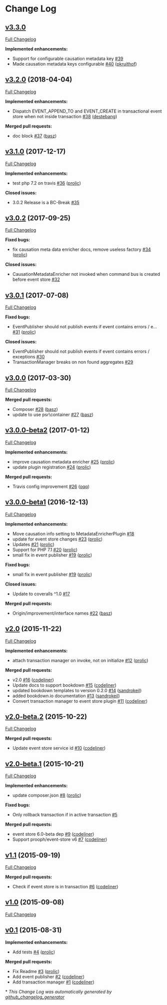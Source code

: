 # Change Log

## [v3.3.0](https://github.com/prooph/event-store-bus-bridge/tree/v3.3.0)

[Full Changelog](https://github.com/prooph/event-store-bus-bridge/compare/v3.2.0...v3.3.0)

**Implemented enhancements:**

- Support for configurable causation metadata key [\#39](https://github.com/prooph/event-store-bus-bridge/issues/39)
- Made causation metadata keys configurable [\#40](https://github.com/prooph/event-store-bus-bridge/pull/40) ([pkruithof](https://github.com/pkruithof))

## [v3.2.0](https://github.com/prooph/event-store-bus-bridge/tree/v3.2.0) (2018-04-04)
[Full Changelog](https://github.com/prooph/event-store-bus-bridge/compare/v3.1.0...v3.2.0)

**Implemented enhancements:**

- Dispatch EVENT\_APPEND\_TO and EVENT\_CREATE in transactional event store when not inside transaction [\#38](https://github.com/prooph/event-store-bus-bridge/pull/38) ([destebang](https://github.com/destebang))

**Merged pull requests:**

- doc block [\#37](https://github.com/prooph/event-store-bus-bridge/pull/37) ([basz](https://github.com/basz))

## [v3.1.0](https://github.com/prooph/event-store-bus-bridge/tree/v3.1.0) (2017-12-17)
[Full Changelog](https://github.com/prooph/event-store-bus-bridge/compare/v3.0.2...v3.1.0)

**Implemented enhancements:**

- test php 7.2 on travis [\#36](https://github.com/prooph/event-store-bus-bridge/pull/36) ([prolic](https://github.com/prolic))

**Closed issues:**

- 3.0.2 Release is a BC-Break [\#35](https://github.com/prooph/event-store-bus-bridge/issues/35)

## [v3.0.2](https://github.com/prooph/event-store-bus-bridge/tree/v3.0.2) (2017-09-25)
[Full Changelog](https://github.com/prooph/event-store-bus-bridge/compare/v3.0.1...v3.0.2)

**Fixed bugs:**

- fix causation meta data enricher docs, remove useless factory [\#34](https://github.com/prooph/event-store-bus-bridge/pull/34) ([prolic](https://github.com/prolic))

**Closed issues:**

- CausationMetadataEnricher not invoked when command bus is created before event store [\#32](https://github.com/prooph/event-store-bus-bridge/issues/32)

## [v3.0.1](https://github.com/prooph/event-store-bus-bridge/tree/v3.0.1) (2017-07-08)
[Full Changelog](https://github.com/prooph/event-store-bus-bridge/compare/v3.0.0...v3.0.1)

**Fixed bugs:**

- EventPublisher should not publish events if event contains errors / e… [\#31](https://github.com/prooph/event-store-bus-bridge/pull/31) ([prolic](https://github.com/prolic))

**Closed issues:**

- EventPublisher should not publish events if event contains errors / exceptions  [\#30](https://github.com/prooph/event-store-bus-bridge/issues/30)
- TransactionManager breaks on non found aggregates [\#29](https://github.com/prooph/event-store-bus-bridge/issues/29)

## [v3.0.0](https://github.com/prooph/event-store-bus-bridge/tree/v3.0.0) (2017-03-30)
[Full Changelog](https://github.com/prooph/event-store-bus-bridge/compare/v3.0.0-beta2...v3.0.0)

**Merged pull requests:**

- Composer [\#28](https://github.com/prooph/event-store-bus-bridge/pull/28) ([basz](https://github.com/basz))
- update to use psr\container [\#27](https://github.com/prooph/event-store-bus-bridge/pull/27) ([basz](https://github.com/basz))

## [v3.0.0-beta2](https://github.com/prooph/event-store-bus-bridge/tree/v3.0.0-beta2) (2017-01-12)
[Full Changelog](https://github.com/prooph/event-store-bus-bridge/compare/v3.0.0-beta1...v3.0.0-beta2)

**Implemented enhancements:**

- improve causation metadata enricher [\#25](https://github.com/prooph/event-store-bus-bridge/pull/25) ([prolic](https://github.com/prolic))
- update plugin registration [\#24](https://github.com/prooph/event-store-bus-bridge/pull/24) ([prolic](https://github.com/prolic))

**Merged pull requests:**

- Travis config improvement [\#26](https://github.com/prooph/event-store-bus-bridge/pull/26) ([oqq](https://github.com/oqq))

## [v3.0.0-beta1](https://github.com/prooph/event-store-bus-bridge/tree/v3.0.0-beta1) (2016-12-13)
[Full Changelog](https://github.com/prooph/event-store-bus-bridge/compare/v2.0...v3.0.0-beta1)

**Implemented enhancements:**

- Move causation info setting to MetadataEnricherPlugin [\#18](https://github.com/prooph/event-store-bus-bridge/issues/18)
- update for event store changes [\#23](https://github.com/prooph/event-store-bus-bridge/pull/23) ([prolic](https://github.com/prolic))
- Updates [\#21](https://github.com/prooph/event-store-bus-bridge/pull/21) ([prolic](https://github.com/prolic))
- Support for PHP 7.1 [\#20](https://github.com/prooph/event-store-bus-bridge/pull/20) ([prolic](https://github.com/prolic))
- small fix in event publisher [\#19](https://github.com/prooph/event-store-bus-bridge/pull/19) ([prolic](https://github.com/prolic))

**Fixed bugs:**

- small fix in event publisher [\#19](https://github.com/prooph/event-store-bus-bridge/pull/19) ([prolic](https://github.com/prolic))

**Closed issues:**

- Update to coveralls ^1.0 [\#17](https://github.com/prooph/event-store-bus-bridge/issues/17)

**Merged pull requests:**

- Origin/improvement/interface names [\#22](https://github.com/prooph/event-store-bus-bridge/pull/22) ([basz](https://github.com/basz))

## [v2.0](https://github.com/prooph/event-store-bus-bridge/tree/v2.0) (2015-11-22)
[Full Changelog](https://github.com/prooph/event-store-bus-bridge/compare/v2.0-beta.2...v2.0)

**Implemented enhancements:**

- attach transaction manager on invoke, not on initialize [\#12](https://github.com/prooph/event-store-bus-bridge/pull/12) ([prolic](https://github.com/prolic))

**Merged pull requests:**

- v2.0 [\#16](https://github.com/prooph/event-store-bus-bridge/pull/16) ([codeliner](https://github.com/codeliner))
- Update docs to support bookdown [\#15](https://github.com/prooph/event-store-bus-bridge/pull/15) ([codeliner](https://github.com/codeliner))
- updated bookdown templates to version 0.2.0 [\#14](https://github.com/prooph/event-store-bus-bridge/pull/14) ([sandrokeil](https://github.com/sandrokeil))
- added bookdown.io documentation [\#13](https://github.com/prooph/event-store-bus-bridge/pull/13) ([sandrokeil](https://github.com/sandrokeil))
- Convert transaction manager to event store plugin [\#11](https://github.com/prooph/event-store-bus-bridge/pull/11) ([codeliner](https://github.com/codeliner))

## [v2.0-beta.2](https://github.com/prooph/event-store-bus-bridge/tree/v2.0-beta.2) (2015-10-22)
[Full Changelog](https://github.com/prooph/event-store-bus-bridge/compare/v2.0-beta.1...v2.0-beta.2)

**Merged pull requests:**

- Update event store service id [\#10](https://github.com/prooph/event-store-bus-bridge/pull/10) ([codeliner](https://github.com/codeliner))

## [v2.0-beta.1](https://github.com/prooph/event-store-bus-bridge/tree/v2.0-beta.1) (2015-10-21)
[Full Changelog](https://github.com/prooph/event-store-bus-bridge/compare/v1.1...v2.0-beta.1)

**Implemented enhancements:**

- update composer.json [\#8](https://github.com/prooph/event-store-bus-bridge/pull/8) ([prolic](https://github.com/prolic))

**Fixed bugs:**

- Only rollback transaction if in active transaction [\#5](https://github.com/prooph/event-store-bus-bridge/issues/5)

**Merged pull requests:**

- event store 6.0-beta dep [\#9](https://github.com/prooph/event-store-bus-bridge/pull/9) ([codeliner](https://github.com/codeliner))
- Support prooph/event-store v6 [\#7](https://github.com/prooph/event-store-bus-bridge/pull/7) ([codeliner](https://github.com/codeliner))

## [v1.1](https://github.com/prooph/event-store-bus-bridge/tree/v1.1) (2015-09-19)
[Full Changelog](https://github.com/prooph/event-store-bus-bridge/compare/v1.0...v1.1)

**Merged pull requests:**

- Check if event store is in transaction [\#6](https://github.com/prooph/event-store-bus-bridge/pull/6) ([codeliner](https://github.com/codeliner))

## [v1.0](https://github.com/prooph/event-store-bus-bridge/tree/v1.0) (2015-09-08)
[Full Changelog](https://github.com/prooph/event-store-bus-bridge/compare/v0.1...v1.0)

## [v0.1](https://github.com/prooph/event-store-bus-bridge/tree/v0.1) (2015-08-31)
**Implemented enhancements:**

- Add tests [\#4](https://github.com/prooph/event-store-bus-bridge/pull/4) ([prolic](https://github.com/prolic))

**Merged pull requests:**

- Fix Readme [\#3](https://github.com/prooph/event-store-bus-bridge/pull/3) ([prolic](https://github.com/prolic))
- Add event publisher [\#2](https://github.com/prooph/event-store-bus-bridge/pull/2) ([codeliner](https://github.com/codeliner))
- Add transaction manager [\#1](https://github.com/prooph/event-store-bus-bridge/pull/1) ([codeliner](https://github.com/codeliner))



\* *This Change Log was automatically generated by [github_changelog_generator](https://github.com/skywinder/Github-Changelog-Generator)*
